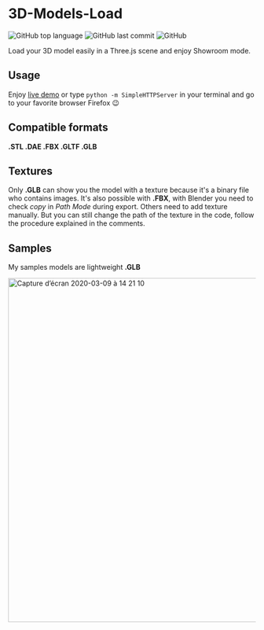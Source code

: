 # 3D-Models-Load

![GitHub top language](https://img.shields.io/github/languages/top/sboez/3D-Models-Load) ![GitHub last commit](https://img.shields.io/github/last-commit/sboez/3D-Models-Load) ![GitHub](https://img.shields.io/badge/completion-90%25-blueviolet)

Load your 3D model easily in a Three.js scene and enjoy Showroom mode.

## Usage

Enjoy [live demo](https://sboez.github.io/3D-Models-Load/) or type `python -m SimpleHTTPServer` in your terminal and go to your favorite browser Firefox :wink:

## Compatible formats

**.STL .DAE .FBX .GLTF .GLB**

## Textures

Only **.GLB** can show you the model with a texture because it's a binary file who contains images. It's also possible with **.FBX**, with Blender you need to check *copy* in *Path Mode* during export.
Others need to add texture manually. But you can still change the path of the texture in the code, follow the procedure explained in the comments.

## Samples

My samples models are lightweight **.GLB**

[<img width="700" alt="Capture d’écran 2020-03-09 à 14 21 10" src="https://user-images.githubusercontent.com/23494780/76219808-b2fdc700-6216-11ea-974f-99a0076f6cf3.png">](https://sboez.github.io/3D-Models-Load/)
